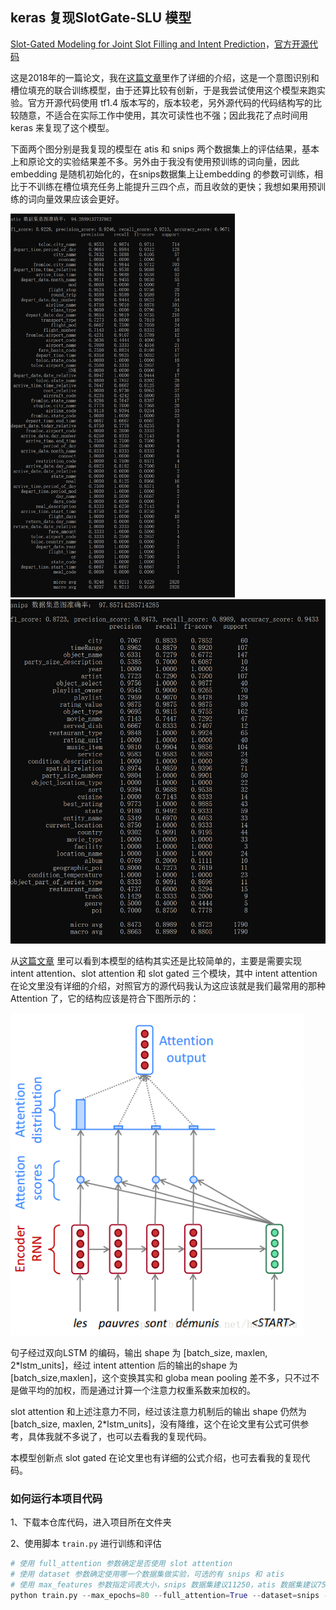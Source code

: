 ## keras 复现SlotGate-SLU 模型

[Slot-Gated Modeling for Joint Slot Filling and Intent Prediction](https://www.aclweb.org/anthology/N18-2118/)，[官方开源代码](https://github.com/MiuLab/SlotGated-SLU)

这是2018年的一篇论文，我在[这篇文章](https://mp.weixin.qq.com/s/lLSuMW2VvBKQyf_POi-ENA)里作了详细的介绍，这是一个意图识别和槽位填充的联合训练模型，由于还算比较有创新，于是我尝试使用这个模型来跑实验。官方开源代码使用 tf1.4 版本写的，版本较老，另外源代码的代码结构写的比较随意，不适合在实际工作中使用，其次可读性也不强；因此我花了点时间用 keras 来复现了这个模型。

下面两个图分别是我复现的模型在 atis 和 snips 两个数据集上的评估结果，基本上和原论文的实验结果差不多。另外由于我没有使用预训练的词向量，因此embedding 是随机初始化的，在snips数据集上让embedding 的参数可训练，相比于不训练在槽位填充任务上能提升三四个点，而且收敛的更快；我想如果用预训练的词向量效果应该会更好。

<img src="./img/atis-res.png" alt="avatar" style="zoom:60%;" />



<img src="./img/snips-res.png" alt="avatar" style="zoom:60%;" />

从[这篇文章](https://mp.weixin.qq.com/s/lLSuMW2VvBKQyf_POi-ENA) 里可以看到本模型的结构其实还是比较简单的，主要是需要实现 intent attention、slot attention 和 slot gated 三个模块，其中 intent attention 在论文里没有详细的介绍，对照官方的源代码我认为这应该就是我们最常用的那种 Attention 了，它的结构应该是符合下图所示的：

<img src="./img/attn1.png" alt="avatar" style="zoom:90%;" />

句子经过双向LSTM 的编码，输出 shape 为 [batch_size, maxlen, 2*lstm_units]，经过 intent attention 后的输出的shape 为 [batch_size,maxlen]，这个变换其实和 globa mean pooling 差不多，只不过不是做平均的加权，而是通过计算一个注意力权重系数来加权的。

slot attention 和上述注意力不同，经过该注意力机制后的输出 shape 仍然为 [batch_size, maxlen, 2*lstm_units]，没有降维，这个在论文里有公式可供参考，具体我就不多说了，也可以去看我的复现代码。

本模型创新点 slot gated 在论文里也有详细的公式介绍，也可去看我的复现代码。

### 如何运行本项目代码

1、下载本仓库代码，进入项目所在文件夹

2、使用脚本 `train.py` 进行训练和评估

```python
# 使用 full_attention 参数确定是否使用 slot attention
# 使用 dataset 参数确定使用哪一个数据集做实验，可选的有 snips 和 atis
# 使用 max_features 参数指定词表大小，snips 数据集建议11250，atis 数据集建议750
python train.py --max_epochs=80 --full_attention=True --dataset=snips --max_features=11250
```

